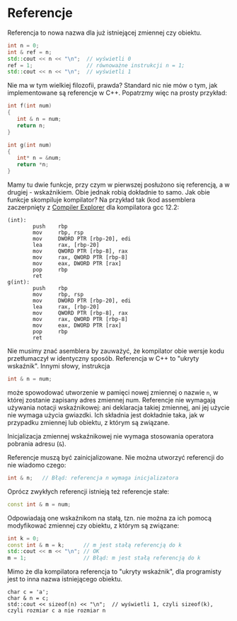 # Referencje

Referencja to nowa nazwa dla już istniejącej zmiennej czy obiektu.

```c++
int n = 0;
int & ref = n;
std::cout << n << "\n";  // wyświetli 0
ref = 1;                 // równoważne instrukcji n = 1;
std::cout << n << "\n";  // wyświetli 1
```

 Nie ma w tym wielkiej filozofii, prawda? Standard nic nie mów o tym, jak implementowane są referencje w C++. Popatrzmy więc na prosty przykład:

```c++
int f(int num) 
{
   int & n = num; 
   return n;
}

int g(int num) 
{
   int* n = &num; 
   return *n;
}
```

Mamy tu dwie funkcje, przy czym w pierwszej posłużono się referencją, a w drugiej - wskaźnikiem. Obie jednak robią dokładnie to samo. Jak obie funkcje skompiluje kompilator? Na przykład tak (kod assemblera zaczerpnięty z [Compiler Explorer](https://godbolt.org/) dla kompilatora gcc 12.2:

```assembly
(int):
        push    rbp
        mov     rbp, rsp
        mov     DWORD PTR [rbp-20], edi
        lea     rax, [rbp-20]
        mov     QWORD PTR [rbp-8], rax
        mov     rax, QWORD PTR [rbp-8]
        mov     eax, DWORD PTR [rax]
        pop     rbp
        ret
g(int):
        push    rbp
        mov     rbp, rsp
        mov     DWORD PTR [rbp-20], edi
        lea     rax, [rbp-20]
        mov     QWORD PTR [rbp-8], rax
        mov     rax, QWORD PTR [rbp-8]
        mov     eax, DWORD PTR [rax]
        pop     rbp
        ret
```

Nie musimy znać asemblera by zauważyć, że kompilator obie wersje kodu przetłumaczył w identyczny sposób. Referencja w C++ to "ukryty wskaźnik". Innymi słowy, instrukcja

```c++
int & n = num;
```

może spowodować utworzenie w pamięci nowej zmiennej o nazwie `n`, w której zostanie zapisany adres zmiennej num. Referencje nie wymagają używania notacji wskaźnikowej: ani deklaracja takiej zmiennej, ani jej użycie nie wymaga użycia gwiazdki. Ich składnia jest dokładnie taka, jak w przypadku zmiennej lub obiektu, z którym są związane.  

Inicjalizacja zmiennej wskaźnikowej nie wymaga stosowania operatora pobrania adresu (`&`).

Referencje muszą być zainicjalizowane. Nie można utworzyć referencji do nie wiadomo czego:

```c++
int & n;   // Błąd: referencja n wymaga inicjalizatora
```

Oprócz zwykłych referencji istnieją też referencje stałe:

```c++
const int & m = num;
```

Odpowiadają one wskaźnikom na stałą, tzn. nie można za ich pomocą modyfikować zmiennej czy obiektu, z którym są związane:

```c++
int k = 0;
const int & m = k;      // m jest stałą referencją do k
std::cout << m << "\n"; // OK
m = 1;                  // Błąd: m jest stałą referencją do k
```

Mimo że dla kompilatora referencja to "ukryty wskaźnik", dla programisty jest to inna nazwa istniejącego obiektu. 

```
char c = 'a';
char & n = c;
std::cout << sizeof(n) << "\n";  // wyświetli 1, czyli sizeof(k), czyli rozmiar c a nie rozmiar n
```

 